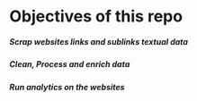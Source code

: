 # Objectives of this repo 
##### Scrap websites links and sublinks textual data
##### Clean, Process and enrich data
##### Run analytics on the websites
